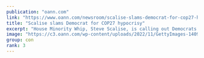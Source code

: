```yaml
---
publication: "oann.com"
link: "https://www.oann.com/newsroom/scalise-slams-democrat-for-cop27-hypocrisy/"
title: "Scalise slams Democrat for COP27 hypocrisy"
excerpt: "House Minority Whip, Steve Scalise, is calling out Democrats for not abiding by their green agenda."
image: "https://c3.oann.com/wp-content/uploads/2022/11/GettyImages-1409725883-e1668194033882.jpg"
group: con
rank: 3
---
```

